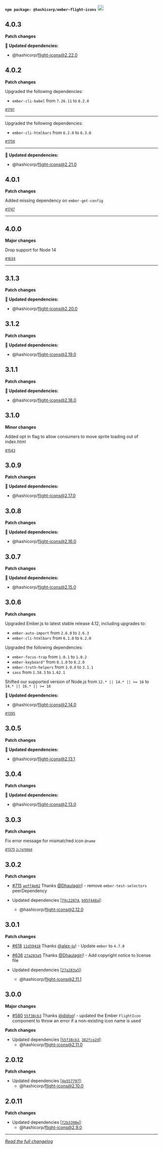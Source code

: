 <!--
 Copyright (c) HashiCorp, Inc.
 SPDX-License-Identifier: MPL-2.0
-->

<!-- THIS IS AN AUTOGENERATED FILE. DO NOT EDIT THIS FILE DIRECTLY. -->

<p class="doc-whats-new-changelog-npm-info">
  <strong><code>npm package: @hashicorp/ember-flight-icons</code></strong>
  <a href="https://badge.fury.io/js/%40hashicorp%2Fember-flight-icons">
    <img src="https://badge.fury.io/js/%40hashicorp%2Fember-flight-icons.svg" alt="npm version" height="20">
  </a>
</p>

## 4.0.3

**Patch changes**

**🔄 Updated dependencies:**

- @hashicorp/flight-icons@2.22.0

## 4.0.2

**Patch changes**

Upgraded the following dependencies:

- `ember-cli-babel` from `7.26.11` to `8.2.0`

<small>[#1761](https://github.com/hashicorp/design-system/pull/1761)</small>

---

Upgraded the following dependencies:

- `ember-cli-htmlbars` from `6.2.0` to `6.3.0`

<small>[#1756](https://github.com/hashicorp/design-system/pull/1756)</small>

---

**🔄 Updated dependencies:**

- @hashicorp/flight-icons@2.21.0

## 4.0.1

**Patch changes**

Added missing dependency on `ember-get-config`

<small>[#1747](https://github.com/hashicorp/design-system/pull/1747)</small>

---

## 4.0.0

**Major changes**

Drop support for Node 14

<small>[#1634](https://github.com/hashicorp/design-system/pull/1634)</small>

---

## 3.1.3

**Patch changes**

**🔄 Updated dependencies:**

- @hashicorp/flight-icons@2.20.0

## 3.1.2

**Patch changes**

**🔄 Updated dependencies:**

- @hashicorp/flight-icons@2.19.0

## 3.1.1

**Patch changes**

**🔄 Updated dependencies:**

- @hashicorp/flight-icons@2.18.0

## 3.1.0

**Minor changes**

Added opt in flag to allow consumers to move sprite loading out of index.html

<small>[#1543](https://github.com/hashicorp/design-system/pull/1543)</small>

## 3.0.9

**Patch changes**

**🔄 Updated dependencies:**

- @hashicorp/flight-icons@2.17.0

## 3.0.8

**Patch changes**

**🔄 Updated dependencies:**

- @hashicorp/flight-icons@2.16.0

## 3.0.7

**Patch changes**

**🔄 Updated dependencies:**

- @hashicorp/flight-icons@2.15.0

## 3.0.6

**Patch changes**

Upgraded Ember.js to latest stable release 4.12, including upgrades to:

- `ember-auto-import` from `2.6.0` to `2.6.3`
- `ember-cli-htmlbars` from `6.1.0` to `6.2.0`

Upgraded the following dependencies:

- `ember-focus-trap` from `1.0.1` to `1.0.2`
- `ember-keyboard"` from `8.1.0` to `8.2.0`
- `ember-truth-helpers` from `3.0.0` to `3.1.1`
- `sass` from `1.58.3` to `1.62.1`

Shifted our supported version of Node.js from `12.* || 14.* || >= 16` to `14.* || 16.* || >= 18`

**🔄 Updated dependencies:**

- @hashicorp/flight-icons@2.14.0

<small>[#1395](https://github.com/hashicorp/design-system/pull/1395)</small>

## 3.0.5

**Patch changes**

**🔄 Updated dependencies:**

- @hashicorp/flight-icons@2.13.1

## 3.0.4

**Patch changes**

**🔄 Updated dependencies:**

- @hashicorp/flight-icons@2.13.0

## 3.0.3

**Patch changes**

Fix error message for mismatched icon `@name`

<small>[#1375](https://github.com/hashicorp/design-system/pull/1375) [`2c7d70868`](https://github.com/hashicorp/design-system/commit/2c7d70868b0fa000618214589e2422e07db68b22)</small>

## 3.0.2

**Patch changes**

- [#715](https://github.com/hashicorp/design-system/pull/715) [`aeff4e02`](https://github.com/hashicorp/design-system/commit/aeff4e02e3c5c738104be326569c110dc2f79618) Thanks [@Dhaulagiri](https://github.com/Dhaulagiri)! - remove `ember-test-selectors` peerDependency

- Updated dependencies [[`f9c22874`](https://github.com/hashicorp/design-system/commit/f9c22874ab24db25ee347c95e5c26dc0055a642e), [`b95f448a`](https://github.com/hashicorp/design-system/commit/b95f448a31cc138436caf0aae332139c5129d9dc)]:
  - @hashicorp/flight-icons@2.12.0

## 3.0.1

**Patch changes**

- [#618](https://github.com/hashicorp/design-system/pull/618) [`11d39410`](https://github.com/hashicorp/design-system/commit/11d39410c40725ff34a291e17eac3f8f8321c659) Thanks [@alex-ju](https://github.com/alex-ju)! - Update `ember` to `4.7.0`

* [#636](https://github.com/hashicorp/design-system/pull/636) [`27a283a5`](https://github.com/hashicorp/design-system/commit/27a283a52c2828b32c282401f91df9bd929f9dda) Thanks [@Dhaulagiri](https://github.com/Dhaulagiri)! - Add copyright notice to license file

* Updated dependencies [[`27a283a5`](https://github.com/hashicorp/design-system/commit/27a283a52c2828b32c282401f91df9bd929f9dda)]:
  - @hashicorp/flight-icons@2.11.1

## 3.0.0

**Major changes**

- [#580](https://github.com/hashicorp/design-system/pull/580) [`55f38cb3`](https://github.com/hashicorp/design-system/commit/55f38cb3a30a6edf8854e53ce3642270fe00efdc) Thanks [@didoo](https://github.com/didoo)! - updated the Ember `FlightIcon` component to throw an error if a non-existing icon name is used

**Patch changes**

- Updated dependencies [[`55f38cb3`](https://github.com/hashicorp/design-system/commit/55f38cb3a30a6edf8854e53ce3642270fe00efdc), [`382fce2d`](https://github.com/hashicorp/design-system/commit/382fce2d063e8ff31849f28d68a138537354c68e)]:
  - @hashicorp/flight-icons@2.11.0

## 2.0.12

**Patch changes**

- Updated dependencies [[`4e557797`](https://github.com/hashicorp/design-system/commit/4e5577973154397da0b5d4302755a07b22826345)]:
  - @hashicorp/flight-icons@2.10.0

## 2.0.11

**Patch changes**

- Updated dependencies [[`f2b3398e`](https://github.com/hashicorp/design-system/commit/f2b3398e3056ae39fa35b1f9c81ddc0b2100073d)]:
  - @hashicorp/flight-icons@2.9.0


---

_[Read the full changelog](https://github.com/hashicorp/design-system/blob/main/packages/ember-flight-icons/CHANGELOG.md)_